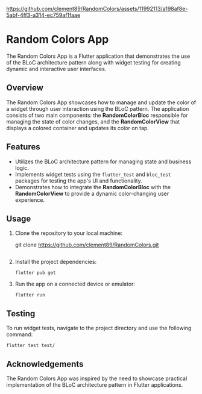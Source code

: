 
https://github.com/clement89/RandomColors/assets/11992113/a198af8e-5abf-4ff3-a314-ec759af1faae


# Random Colors App

The Random Colors App is a Flutter application that demonstrates the use of the BLoC architecture pattern along with widget testing for creating dynamic and interactive user interfaces.

## Overview

The Random Colors App showcases how to manage and update the color of a widget through user interaction using the BLoC pattern. The application consists of two main components: the **RandomColorBloc** responsible for managing the state of color changes, and the **RandomColorView** that displays a colored container and updates its color on tap.

## Features

- Utilizes the BLoC architecture pattern for managing state and business logic.
- Implements widget tests using the `flutter_test` and `bloc_test` packages for testing the app's UI and functionality.
- Demonstrates how to integrate the **RandomColorBloc** with the **RandomColorView** to provide a dynamic color-changing user experience.

## Usage

1. Clone the repository to your local machine:

   git clone https://github.com/clement89/RandomColors.git
   ```

2. Install the project dependencies:

   ```
   flutter pub get
   ```

3. Run the app on a connected device or emulator:

   ```
   flutter run
   ```

## Testing

To run widget tests, navigate to the project directory and use the following command:

```
flutter test test/
```
## Acknowledgements

The Random Colors App was inspired by the need to showcase practical implementation of the BLoC architecture pattern in Flutter applications.

